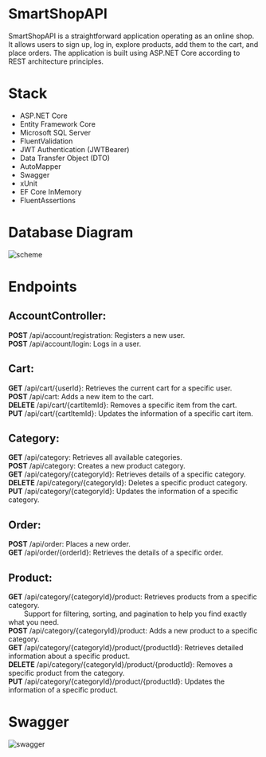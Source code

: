 # SmartShopAPI
SmartShopAPI is a straightforward application operating as an online shop. It allows users to sign up, log in, explore products, add them to the cart, and place orders. The application is built using ASP.NET Core according to REST architecture principles.

# Stack

* ASP.NET Core  
* Entity Framework Core  
* Microsoft SQL Server  
* FluentValidation  
* JWT Authentication (JWTBearer)  
* Data Transfer Object (DTO)  
* AutoMapper  
* Swagger
* xUnit
* EF Core InMemory
* FluentAssertions  

# Database Diagram  
![scheme](https://github.com/user-attachments/assets/417d8875-6f48-48fb-8e73-4a2af92df886)

# Endpoints

## AccountController:  
**POST** /api/account/registration: Registers a new user.  
**POST** /api/account/login: Logs in a user.  

## Cart:  
**GET** /api/cart/{userId}: Retrieves the current cart for a specific user.  
**POST** /api/cart: Adds a new item to the cart.  
**DELETE** /api/cart/{cartItemId}: Removes a specific item from the cart.  
**PUT** /api/cart/{cartItemId}: Updates the information of a specific cart item.  

## Category:  
**GET** /api/category: Retrieves all available categories.  
**POST** /api/category: Creates a new product category.  
**GET** /api/category/{categoryId}: Retrieves details of a specific category.  
**DELETE** /api/category/{categoryId}: Deletes a specific product category.  
**PUT** /api/category/{categoryId}: Updates the information of a specific category.  

## Order:  
**POST** /api/order: Places a new order.  
**GET** /api/order/{orderId}: Retrieves the details of a specific order.  

## Product:  
**GET** /api/category/{categoryId}/product: Retrieves products from a specific category.  
&nbsp;&nbsp;&nbsp;&nbsp;&nbsp;&nbsp;&nbsp;&nbsp;Support for filtering, sorting, and pagination to help you find exactly what you need.   
**POST** /api/category/{categoryId}/product: Adds a new product to a specific category.  
**GET** /api/category/{categoryId}/product/{productId}: Retrieves detailed information about a specific product.  
**DELETE** /api/category/{categoryId}/product/{productId}: Removes a specific product from the category.  
**PUT** /api/category/{categoryId}/product/{productId}: Updates the information of a specific product.  


# Swagger
![swagger](https://github.com/user-attachments/assets/478fcb48-a802-4cea-b58e-4c3bbc4a54c5)
